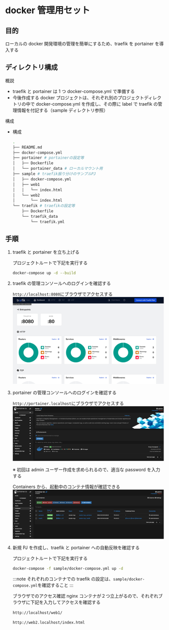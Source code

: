 # docker 管理用セット

## 目的

ローカルの docker 開発環境の管理を簡単にするため、traefik を portainer を導入する

## ディレクトリ構成

概説

- traefik と portainer は 1 つ docker-compose.yml で準備する
- 今後作成する docker プロジェクトは、それぞれ別のプロジェクトディレクトリの中で docker-compose.yml を作成し、その際に label で traefik の管理情報を付記する（sample ディレクトリ参照）

構成

- 構成

  ```bash
  .
  ├── README.md
  ├── docker-compose.yml
  ├── portainer # portainerの設定等
  │   ├── Dockerfile
  │   └── portainer_data # ローカルマウント用
  ├── sample # traefik振り分けのサンプルPJ
  │   ├── docker-compose.yml
  │   ├── web1
  │   │   └── index.html
  │   └── web2
  │       └── index.html
  └── traefik # traefikの設定等
      ├── Dockerfile
      └── traefik_data
          └── traefik.yml
  ```

## 手順

1. traefik と portainer を立ち上げる

   プロジェクトルートで下記を実行する

   ```bash
   docker-compose up -d --build
   ```

1. traefik の管理コンソールへのログインを確認する

   `http://localhost:8080`にブラウザでアクセスする
   ![picture 1](images/traefik-console.png)

1. portainer の管理コンソールへのログインを確認する

   `http://portainer.localhost`にブラウザでアクセスする
   ![picture 2](images/portainer-console.png)

   ※ 初回は admin ユーザー作成を求められるので、適当な password を入力する

   Containers から、起動中のコンテナ情報が確認できる
   ![picture 3](images/portainer-container.png)

1. 新規 PJ を作成し、traefik と portainer への自動反映を確認する

   プロジェクトルートで下記を実行する

   ```bash
   docker-compose -f sample/docker-compose.yml up -d
   ```

   :::note
   それぞれのコンテナでの traefik の設定は、`sample/docker-compose.yml`を確認すること
   :::

   ブラウザでのアクセス確認
   nginx コンテナが２つ立上がるので、それぞれブラウザに下記を入力してアクセスを確認する

   `http://localhost/web1/`

   `http://web2.localhost/index.html`
